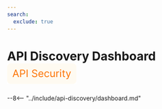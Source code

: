 ```yaml
---
search:
  exclude: true
---
```


[apid-risk-score]:              risk-score.md
[apid-track-changes]:           track-changes.md
[apid-rogue]:                   rogue-api.md
[check-attack]:                 ../user-guides/events/check-attack.md
[img-api-discovery-widget]:     ../images/user-guides/dashboard/api-discovery-widget.png

# API Discovery Dashboard <a href="../../../about-wallarm/subscription-plans/#subscription-plans"><img src="../../../images/api-security-tag.svg" style="border: none;"></a>

--8<-- "../include/api-discovery/dashboard.md"